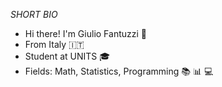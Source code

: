 _SHORT BIO_
- Hi there! I'm Giulio Fantuzzi :wave:
- From Italy :it:
- Student at UNITS :mortar_board:
- Fields: Math, Statistics, Programming :books: :bar_chart: :computer:

